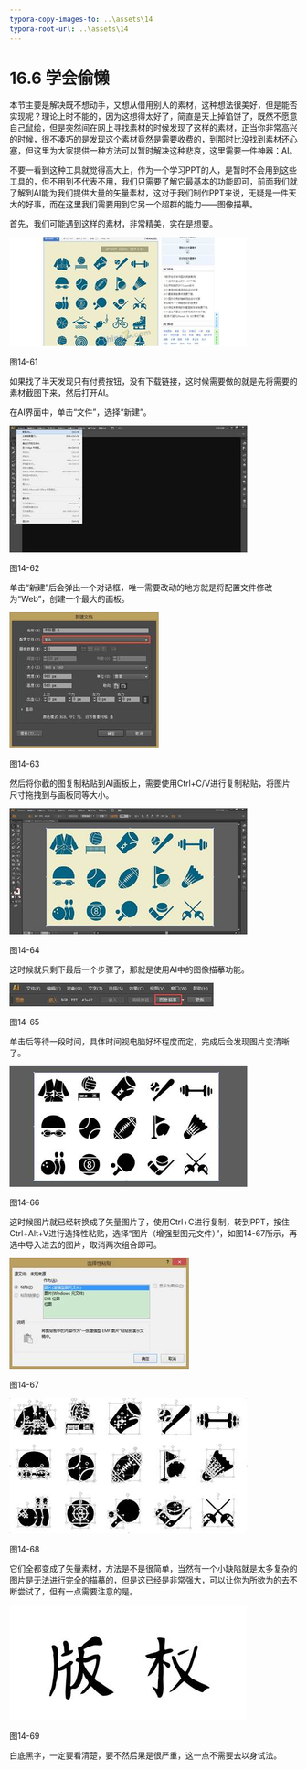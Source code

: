 ```yaml
---
typora-copy-images-to: ..\assets\14
typora-root-url: ..\assets\14
---
```


# 16.6  学会偷懒

本节主要是解决既不想动手，又想从借用别人的素材，这种想法很美好，但是能否实现呢？理论上时不能的，因为这想得太好了，简直是天上掉馅饼了，既然不愿意自己鼠绘，但是突然间在网上寻找素材的时候发现了这样的素材，正当你非常高兴的时候，很不凑巧的是发现这个素材竟然是需要收费的，到那时比没找到素材还心塞，但这里为大家提供一种方法可以暂时解决这种悲哀，这里需要一件神器：AI。

不要一看到这种工具就觉得高大上，作为一个学习PPT的人，是暂时不会用到这些工具的，但不用到不代表不用，我们只需要了解它最基本的功能即可，前面我们就了解到AI能为我们提供大量的矢量素材，这对于我们制作PPT来说，无疑是一件天大的好事，而在这里我们需要用到它另一个超群的能力——图像描摹。

首先，我们可能遇到这样的素材，非常精美，实在是想要。

![img](../../.gitbook/assets/image067%20%288%29.jpg)

图14-61

如果找了半天发现只有付费按钮，没有下载链接，这时候需要做的就是先将需要的素材截图下来，然后打开AI。

在AI界面中，单击“文件”，选择“新建”。

![img](../../.gitbook/assets/image068%20%283%29.jpg)

图14-62

单击“新建”后会弹出一个对话框，唯一需要改动的地方就是将配置文件修改为“Web”，创建一个最大的画板。

![img](../../.gitbook/assets/image069%20%2815%29.jpg)

图14-63

然后将你截的图复制粘贴到AI画板上，需要使用Ctrl+C/V进行复制粘贴，将图片尺寸拖拽到与画板同等大小。

![img](../../.gitbook/assets/image070%20%283%29.jpg)

图14-64

这时候就只剩下最后一个步骤了，那就是使用AI中的图像描摹功能。

![img](../../.gitbook/assets/image071%20%287%29.jpg)

图14-65

单击后等待一段时间，具体时间视电脑好坏程度而定，完成后会发现图片变清晰了。

![img](../../.gitbook/assets/image072%20%289%29.jpg)

图14-66

这时候图片就已经转换成了矢量图片了，使用Ctrl+C进行复制，转到PPT，按住Ctrl+Alt+V进行选择性粘贴，选择“图片（增强型图元文件）”，如图14-67所示，再选中导入进去的图片，取消两次组合即可。

![img](../../.gitbook/assets/image073%20%284%29.jpg)

图14-67

![img](../../.gitbook/assets/image074%20%288%29.jpg)

图14-68

它们全都变成了矢量素材，方法是不是很简单，当然有一个小缺陷就是太多复杂的图片是无法进行完全的描摹的，但是这已经是非常强大，可以让你为所欲为的去不断尝试了，但有一点需要注意的是。

![img](../../.gitbook/assets/image075.jpg)

图14-69

白底黑字，一定要看清楚，要不然后果是很严重，这一点不需要去以身试法。

